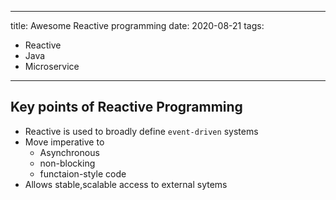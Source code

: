 
---
title: Awesome Reactive programming
date: 2020-08-21
tags:
 - Reactive
 - Java
 - Microservice
---

## Key points of Reactive Programming

- Reactive is used to broadly define `event-driven` systems
- Move imperative to 
    - Asynchronous
    - non-blocking
    - functaion-style code
- Allows stable,scalable access to external sytems
